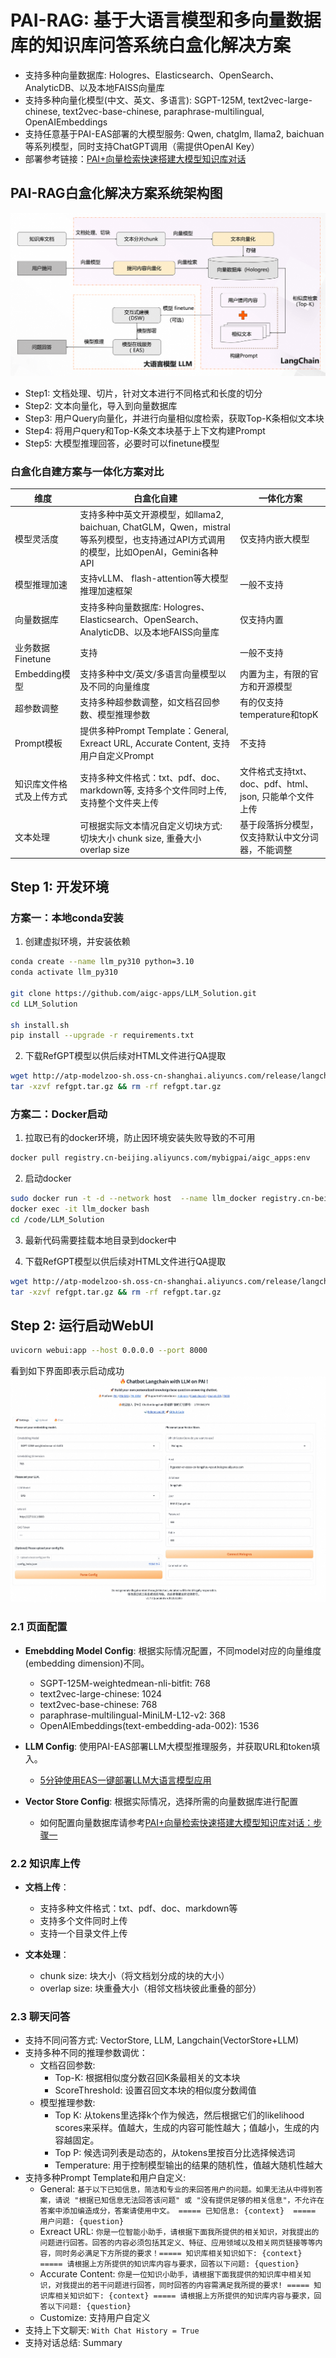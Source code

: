 # PAI-RAG: 基于大语言模型和多向量数据库的知识库问答系统白盒化解决方案

- 支持多种向量数据库: Hologres、Elasticsearch、OpenSearch、AnalyticDB、以及本地FAISS向量库
- 支持多种向量化模型(中文、英文、多语言): SGPT-125M, text2vec-large-chinese, text2vec-base-chinese, paraphrase-multilingual, OpenAIEmbeddings
- 支持任意基于PAI-EAS部署的大模型服务: Qwen, chatglm, llama2, baichuan等系列模型，同时支持ChatGPT调用（需提供OpenAI Key）
- 部署参考链接：[PAI+向量检索快速搭建大模型知识库对话](https://help.aliyun.com/zh/pai/use-cases/use-pai-and-vector-search-to-implement-intelligent-dialogue-based-on-the-foundation-model?spm=a2c4g.11186623.0.0.4510e3efQRyPdt)

## PAI-RAG白盒化解决方案系统架构图
![SystemArchitecture](html/image.png)
- Step1: 文档处理、切片，针对文本进行不同格式和长度的切分
- Step2: 文本向量化，导入到向量数据库
- Step3: 用户Query向量化，并进行向量相似度检索，获取Top-K条相似文本块
- Step4: 将用户query和Top-K条文本块基于上下文构建Prompt
- Step5: 大模型推理回答，必要时可以finetune模型

### 白盒化自建方案与一体化方案对比

| 维度 | 白盒化自建 | 一体化方案 | 
| ------- | ------- | ------- |
| 模型灵活度 | 支持多种中英文开源模型，如llama2, baichuan, ChatGLM，Qwen，mistral等系列模型，也支持通过API方式调用的模型，比如OpenAI，Gemini各种API | 仅支持内嵌大模型 |
| 模型推理加速 | 支持vLLM、 flash-attention等大模型推理加速框架 | 一般不支持 |
| 向量数据库 | 支持多种向量数据库: Hologres、Elasticsearch、OpenSearch、AnalyticDB、以及本地FAISS向量库 | 仅支持内置 | 
| 业务数据Finetune | 支持 | 一般不支持 |
| Embedding模型 | 支持多种中文/英文/多语言向量模型以及不同的向量维度 | 内置为主，有限的官方和开源模型 |
| 超参数调整 | 支持多种超参数调整，如文档召回参数、模型推理参数 | 有的仅支持temperature和topK |
| Prompt模板 | 提供多种Prompt Template：General, Exreact URL, Accurate Content, 支持用户自定义Prompt| 不支持 |
| 知识库文件格式及上传方式 | 支持多种文件格式：txt、pdf、doc、markdown等, 支持多个文件同时上传, 支持整个文件夹上传 | 文件格式支持txt、doc、pdf、html、json, 只能单个文件上传 |
| 文本处理 | 可根据实际文本情况自定义切块方式: 切块大小 chunk size, 重叠大小 overlap size | 基于段落拆分模型，仅支持默认中文分词器，不能调整 |

## Step 1: 开发环境

### 方案一：本地conda安装

1. 创建虚拟环境，并安装依赖
```bash
conda create --name llm_py310 python=3.10
conda activate llm_py310

git clone https://github.com/aigc-apps/LLM_Solution.git
cd LLM_Solution

sh install.sh
pip install --upgrade -r requirements.txt
```

2. 下载RefGPT模型以供后续对HTML文件进行QA提取
```bash
wget http://atp-modelzoo-sh.oss-cn-shanghai.aliyuncs.com/release/langchain/refgpt.tar.gz
tar -xzvf refgpt.tar.gz && rm -rf refgpt.tar.gz
```

### 方案二：Docker启动

1. 拉取已有的docker环境，防止因环境安装失败导致的不可用
```bash
docker pull registry.cn-beijing.aliyuncs.com/mybigpai/aigc_apps:env
```

2. 启动docker
```bash
sudo docker run -t -d --network host  --name llm_docker registry.cn-beijing.aliyuncs.com/mybigpai/aigc_apps:env
docker exec -it llm_docker bash
cd /code/LLM_Solution
```

3. 最新代码需要挂载本地目录到docker中

4. 下载RefGPT模型以供后续对HTML文件进行QA提取
```bash
wget http://atp-modelzoo-sh.oss-cn-shanghai.aliyuncs.com/release/langchain/refgpt.tar.gz
tar -xzvf refgpt.tar.gz && rm -rf refgpt.tar.gz
```

## Step 2: 运行启动WebUI

```bash
uvicorn webui:app --host 0.0.0.0 --port 8000
```
看到如下界面即表示启动成功
![webui](html/webui.jpg)

### 2.1 页面配置

- **Emebdding Model Config**: 根据实际情况配置，不同model对应的向量维度(embedding dimension)不同。
  - SGPT-125M-weightedmean-nli-bitfit: 768
  - text2vec-large-chinese: 1024
  - text2vec-base-chinese: 768
  - paraphrase-multilingual-MiniLM-L12-v2: 368
  - OpenAIEmbeddings(text-embedding-ada-002): 1536

- **LLM Config**: 使用PAI-EAS部署LLM大模型推理服务，并获取URL和token填入。
  - [5分钟使用EAS一键部署LLM大语言模型应用](https://help.aliyun.com/zh/pai/use-cases/deploy-llm-in-eas?spm=a2c4g.11186623.0.0.3f5b446e79KaHf)

- **Vector Store Config**: 根据实际情况，选择所需的向量数据库进行配置
  - 如何配置向量数据库请参考[PAI+向量检索快速搭建大模型知识库对话：步骤一](https://help.aliyun.com/zh/pai/use-cases/use-pai-and-vector-search-to-implement-intelligent-dialogue-based-on-the-foundation-model?spm=a2c4g.11186623.0.0.4510e3efQRyPdt)

### 2.2 知识库上传

- **文档上传**：
  - 支持多种文件格式：txt、pdf、doc、markdown等
  - 支持多个文件同时上传
  - 支持一个目录文件上传
  
- **文本处理**：
  - chunk size: 块大小（将文档划分成的块的大小）
  - overlap size: 块重叠大小（相邻文档块彼此重叠的部分）

### 2.3 聊天问答

- 支持不同问答方式: VectorStore, LLM, Langchain(VectorStore+LLM)
- 支持多种不同的推理参数调优：
  - 文档召回参数: 
    - Top-K: 根据相似度分数召回K条最相关的文本块
    - ScoreThreshold: 设置召回文本块的相似度分数阈值
  - 模型推理参数: 
    - Top K: 从tokens里选择k个作为候选，然后根据它们的likelihood scores来采样。值越大，生成的内容可能性越大；值越小，生成的内容越固定。
    - Top P: 候选词列表是动态的，从tokens里按百分比选择候选词
    - Temperature: 用于控制模型输出的结果的随机性，值越大随机性越大
- 支持多种Prompt Template和用户自定义:
  - General: ```基于以下已知信息，简洁和专业的来回答用户的问题。如果无法从中得到答案，请说 "根据已知信息无法回答该问题" 或 "没有提供足够的相关信息"，不允许在答案中添加编造成分，答案请使用中文。 ===== 已知信息: {context}  ===== 用户问题: {question}```
  - Exreact URL: ```你是一位智能小助手，请根据下面我所提供的相关知识，对我提出的问题进行回答。回答的内容必须包括其定义、特征、应用领域以及相关网页链接等等内容，同时务必满足下方所提的要求！===== 知识库相关知识如下: {context} ===== 请根据上方所提供的知识库内容与要求，回答以下问题: {question}```
  - Accurate Content: ```你是一位知识小助手，请根据下面我提供的知识库中相关知识，对我提出的若干问题进行回答，同时回答的内容需满足我所提的要求! ===== 知识库相关知识如下: {context} ===== 请根据上方所提供的知识库内容与要求，回答以下问题: {question}```
  - Customize: 支持用户自定义
- 支持上下文聊天: ```With Chat History = True```
- 支持对话总结: Summary
